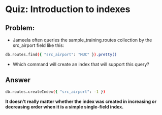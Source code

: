 # Quiz: Introduction to indexes

## Problem:
- Jameela often queries the sample_training.routes collection by the src_airport field like this:

```bash
db.routes.find({ "src_airport": "MUC" }).pretty()
```

- Which command will create an index that will support this query?

## Answer

```bash
db.routes.createIndex({ "src_airport": -1 })
```
**It doesn't really matter whether the index was created in increasing or decreasing order when it is a simple single-field index.**
